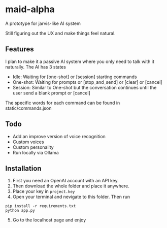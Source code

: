 # maid-alpha
A prototype for jarvis-like AI system

Still figuring out the UX and make things feel natural.

## Features
I plan to make it a passive AI system where you only need to talk with it naturally.
The AI has 3 states
- Idle: Waiting for [one-shot] or [session] starting commands
- One-shot: Waiting for prompts or [stop_and_send] or [clear] or [cancel]
- Session: Similar to One-shot but the conversation continues until the user send a blank prompt or [cancel]

The specific words for each command can be found in static/commands.json

## Todo
- Add an improve version of voice recognition
- Custom voices
- Custom personality
- Run locally via Ollama

## Installation
1. First you need an OpenAI account with an API key.
2. Then download the whole folder and place it anywhere.
3. Place your key in `project.key`
4. Open your terminal and nevigate to this folder. Then run
```
pip install -r requirements.txt
python app.py
```
5. Go to the localhost page and enjoy
